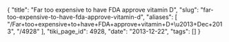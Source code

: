 {
    "title": "Far too expensive to have FDA approve vitamin D",
    "slug": "far-too-expensive-to-have-fda-approve-vitamin-d",
    "aliases": [
        "/Far+too+expensive+to+have+FDA+approve+vitamin+D+\u2013+Dec+2013",
        "/4928"
    ],
    "tiki_page_id": 4928,
    "date": "2013-12-22",
    "tags": []
}